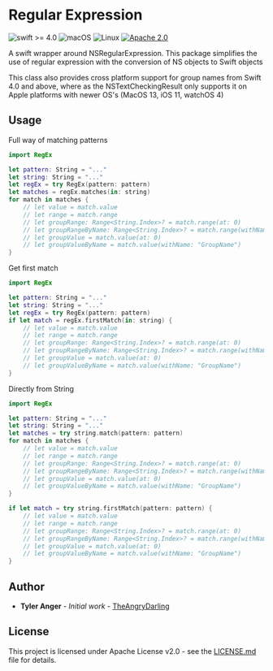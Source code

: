 # Regular Expression

![swift >= 4.0](https://img.shields.io/badge/swift-%3E%3D4.0-brightgreen.svg)
![macOS](https://img.shields.io/badge/os-macOS-green.svg?style=flat)
![Linux](https://img.shields.io/badge/os-linux-green.svg?style=flat)
[![Apache 2.0](https://img.shields.io/badge/License-Apache%202.0-blue.svg?style=flat)](LICENSE.md)

A swift wrapper around NSRegularExpression.  This package simplifies the use of regular expression with the conversion of NS objects to Swift objects

This class also provides cross platform support for group names from Swift 4.0 and above, where as the NSTextCheckingResult only supports it on Apple platforms with newer OS's (MacOS 13, iOS 11, watchOS 4)

## Usage

Full way of matching patterns

```swift
import RegEx

let pattern: String = "..."
let string: String = "..."
let regEx = try RegEx(pattern: pattern)
let matches = regEx.matches(in: string)
for match in matches {
    // let value = match.value
    // let range = match.range
    // let groupRange: Range<String.Index>? = match.range(at: 0)
    // let groupRangeByName: Range<String.Index>? = match.range(withName: "GroupName")
    // let groupValue = match.value(at: 0)
    // let groupValueByName = match.value(withName: "GroupName")
}
```

Get first match

```swift
import RegEx

let pattern: String = "..."
let string: String = "..."
let regEx = try RegEx(pattern: pattern)
if let match = regEx.firstMatch(in: string) {
    // let value = match.value
    // let range = match.range
    // let groupRange: Range<String.Index>? = match.range(at: 0)
    // let groupRangeByName: Range<String.Index>? = match.range(withName: "GroupName")
    // let groupValue = match.value(at: 0)
    // let groupValueByName = match.value(withName: "GroupName")
}
```

Directly from String

```swift
import RegEx

let pattern: String = "..."
let string: String = "..."
let matches = try string.match(pattern: pattern)
for match in matches {
    // let value = match.value
    // let range = match.range
    // let groupRange: Range<String.Index>? = match.range(at: 0)
    // let groupRangeByName: Range<String.Index>? = match.range(withName: "GroupName")
    // let groupValue = match.value(at: 0)
    // let groupValueByName = match.value(withName: "GroupName")
}

if let match = try string.firstMatch(pattern: pattern) {
    // let value = match.value
    // let range = match.range
    // let groupRange: Range<String.Index>? = match.range(at: 0)
    // let groupRangeByName: Range<String.Index>? = match.range(withName: "GroupName")
    // let groupValue = match.value(at: 0)
    // let groupValueByName = match.value(withName: "GroupName")
}
```

## Author

* **Tyler Anger** - *Initial work*  - [TheAngryDarling](https://github.com/TheAngryDarling)

## License

This project is licensed under Apache License v2.0 - see the [LICENSE.md](LICENSE.md) file for details.
